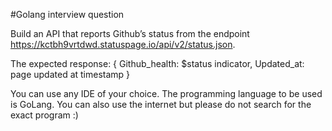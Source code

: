
#Golang interview question

Build an API that reports Github’s status from the endpoint https://kctbh9vrtdwd.statuspage.io/api/v2/status.json.

The expected response:
{
    Github_health: $status indicator,
    Updated_at: page updated at timestamp
}

You can use any IDE of your choice. The programming language to be used is GoLang. You can also use the internet but please do not search for the exact program :)
